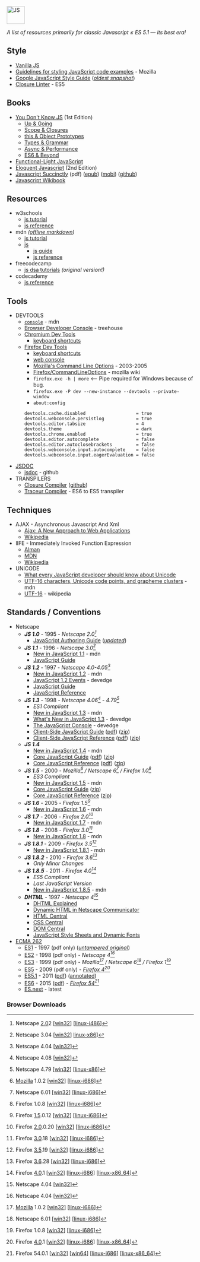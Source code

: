 <img alt="JS" src="https://github.com/user-attachments/assets/54328c3b-0d27-4494-a1db-90e9188a6159" width="48px" />

_A list of resources primarily for classic Javascript ≤ ES 5.1 — its best era!_

## Style

* [Vanilla JS](http://vanilla-js.com/)
* [Guidelines for styling JavaScript code examples](https://developer.mozilla.org/en-US/docs/MDN/Writing_guidelines/Writing_style_guide/Code_style_guide/JavaScript) - Mozilla
* [Google JavaScript Style Guide](https://google.github.io/styleguide/jsguide.html) ([_oldest snapshot_](http://web.archive.org/web/20161126025850id_/https://google.github.io/styleguide/jsguide.html))
* [Closure Linter](https://github.com/google/closure-linter) - ES5


## Books

* [You Don't Know JS](https://github.com/getify/You-Dont-Know-JS/blob/1st-ed/README.md) (1st Edition)
  - [Up & Going](https://github.com/getify/You-Dont-Know-JS/blob/1st-ed/up%20&%20going/README.md#you-dont-know-js-up--going)
  - [Scope & Closures](https://github.com/getify/You-Dont-Know-JS/blob/1st-ed/scope%20&%20closures/README.md#you-dont-know-js-scope--closures)
  - [this & Object Prototypes](https://github.com/getify/You-Dont-Know-JS/blob/1st-ed/this%20&%20object%20prototypes/README.md#you-dont-know-js-this--object-prototypes)
  - [Types & Grammar](https://github.com/getify/You-Dont-Know-JS/blob/1st-ed/types%20&%20grammar/README.md#you-dont-know-js-types--grammar)
  - [Async & Performance](https://github.com/getify/You-Dont-Know-JS/blob/1st-ed/async%20&%20performance/README.md#you-dont-know-js-async--performance)
  - [ES6 & Beyond](https://github.com/getify/You-Dont-Know-JS/blob/1st-ed/es6%20&%20beyond/README.md#you-dont-know-js-es6--beyond)
* [Functional-Light JavaScript](https://github.com/getify/Functional-Light-JS)
* [Eloquent Javascript](https://eloquentjavascript.net/2nd_edition/) (2nd Edition)
* [Javascript Succinctly](https://s3.amazonaws.com/ebooks.syncfusion.com/downloads/JavaScript_Succinctly/JavaScript_Succinctly.pdf) (pdf) ([epub](https://s3.amazonaws.com/ebooks.syncfusion.com/downloads/JavaScript_Succinctly/JavaScript_Succinctly.epub)) ([mobi](https://s3.amazonaws.com/ebooks.syncfusion.com/downloads/JavaScript_Succinctly/JavaScript_Succinctly.mobi)) ([github](https://github.com/SyncfusionSuccinctlyE-Books/JavaScript-Succinctly))
* [Javascript Wikibook](https://en.wikibooks.org/wiki/JavaScript)


## Resources

* w3schools
  - [js tutorial](https://www.w3schools.com/js/default.asp)
  - [js reference](https://www.w3schools.com/jsref/default.asp)
* mdn _([offline markdown](https://github.com/mdn/content))_
  - [js tutorial](https://developer.mozilla.org/en-US/docs/Learn_web_development/Core/Scripting)
  - [js](https://developer.mozilla.org/en-US/docs/Web/JavaScript)
    - [js guide](https://developer.mozilla.org/en-US/docs/Web/JavaScript/Guide)
    - [js reference](https://developer.mozilla.org/en-US/docs/Web/JavaScript/Reference)
* freecodecamp
  - [js dsa tutorials](https://www.freecodecamp.org/learn/javascript-algorithms-and-data-structures/) _(original version!)_
* codecademy
  - [js reference](https://www.codecademy.com/resources/docs/javascript)


## Tools

* DEVTOOLS
  - [`console`](https://developer.mozilla.org/en-US/docs/Web/API/console) - mdn
  - [Browser Developer Console](https://blog.teamtreehouse.com/mastering-developer-tools-console) - treehouse
  - [Chromium Dev Tools](https://developer.chrome.com/docs/devtools/)
    - [keyboard shortcuts](https://developer.chrome.com/docs/devtools/shortcuts/)
  - [Firefox Dev Tools](https://firefox-source-docs.mozilla.org/devtools-user/index.html)
    - [keyboard shortcuts](https://firefox-source-docs.mozilla.org/devtools-user/keyboard_shortcuts/index.html)
    - [web console](https://firefox-source-docs.mozilla.org/devtools-user/web_console/index.html)
    - [Mozilla's Command Line Options](https://www-archive.mozilla.org/docs/command-line-args.html) - 2003-2005
    - [Firefox/CommandLineOptions](https://wiki.mozilla.org/Firefox/CommandLineOptions) - mozilla wiki
    - `firefox.exe -h | more` <-- Pipe required for Windows because of bug.
    - `firefox.exe -P dev --new-instance --devtools --private-window`
    - `about:config`
    ```
    devtools.cache.disabled                   = true
    devtools.webconsole.persistlog            = true
    devtools.editor.tabsize                   = 4
    devtools.theme                            = dark
    devtools.chrome.enabled                   = true
    devtools.editor.autocomplete              = false
    devtools.editor.autoclosebrackets         = false
    devtools.webconsole.input.autocomplete    = false
    devtools.webconsole.input.eagerEvaluation = false
    ```
* [JSDOC](https://jsdoc.app/)
  - [jsdoc](https://github.com/jsdoc/jsdoc) - github
* TRANSPILERS
  - [Closure Compiler](https://developers.google.com/closure/compiler) ([github](https://github.com/google/closure-compiler))
  - [Traceur Compiler](https://github.com/google/traceur-compiler) - ES6 to ES5 transpiler


## Techniques

* AJAX - Asynchronous Javascript And Xml
  - [Ajax: A New Approach to Web Applications](http://web.archive.org/web/20170809043416id_/https://immagic.com/eLibrary/ARCHIVES/GENERAL/ADTVPATH/A050218G.pdf)
  - [Wikipedia](https://en.wikipedia.org/wiki/Ajax_(programming))
* IIFE - Immediately Invoked Function Expression
  - [Alman](https://web.archive.org/web/20101118035434id_/http://benalman.com/news/2010/11/immediately-invoked-function-expression/)
  - [MDN](https://developer.mozilla.org/en-US/docs/Glossary/IIFE)
  - [Wikipedia](https://en.wikipedia.org/wiki/Immediately_invoked_function_expression)
* UNICODE
  - [What every JavaScript developer should know about Unicode](https://dmitripavlutin.com/what-every-javascript-developer-should-know-about-unicode/)
  - [UTF-16 characters, Unicode code points, and grapheme clusters](https://developer.mozilla.org/en-US/docs/Web/JavaScript/Reference/Global_Objects/String#utf-16_characters_unicode_code_points_and_grapheme_clusters) - mdn
  - [UTF-16](https://en.wikipedia.org/wiki/UTF-16) - wikipedia


## Standards / Conventions

* Netscape
  - ___JS 1.0___ - 1995 - _Netscape 2.0[^1]_
    - [JavaScript Authoring Guide](https://web.archive.org/web/19970613234917id_/http://home.netscape.com/eng/mozilla/2.0/handbook/javascript/index.html)
([_updated_](https://minimum-viable-product.github.io/js-1.0-handbook/))
  - ___JS 1.1___ - 1996 - _Netscape 3.0[^2]_
    - [New in JavaScript 1.1](https://devdoc.net/web/developer.mozilla.org/en-US/docs/Web/JavaScript/New_in_JavaScript/1.1.html) - mdn
    - [JavaScript Guide](https://web.archive.org/web/19970614042441id_/http://home.netscape.com/eng/mozilla/3.0/handbook/javascript/index.html)
  - ___JS 1.2___ - 1997 - _Netscape 4.0-4.05[^3]_
    - [New in JavaScript 1.2](https://devdoc.net/web/developer.mozilla.org/en-US/docs/Web/JavaScript/New_in_JavaScript/1.2.html) - mdn
    - [JavaScript 1.2 Events](https://web.archive.org/web/19990417223104id_/http://developer.netscape.com/docs/technote/javascript/eventhandler/eventhandler.htm) - devedge
    - [JavaScript Guide](https://web.archive.org/web/19981206151821id_/http://developer.netscape.com/docs/manuals/communicator/jsguide4/index.htm)
    - [JavaScript Reference](https://web.archive.org/web/19990420172150id_/http://developer.netscape.com/docs/manuals/communicator/jsref/index.htm)
  - ___JS 1.3___ - 1998 - _Netscape 4.06[^4] - 4.79[^5]_
    - _ES1 Compliant_
    - [New in JavaScript 1.3](https://devdoc.net/web/developer.mozilla.org/en-US/docs/Web/JavaScript/New_in_JavaScript/1.3.html) - mdn
    - [What's New in JavaScript 1.3](https://web.archive.org/web/20000815081640id_/http://developer.netscape.com/docs/manuals/communicator/jsref/js13.html) - devedge
    - [The JavaScript Console](https://web.archive.org/web/19990225164533id_/http://developer.netscape.com/docs/technote/jsconsole.html) - devedge
    - [Client-Side JavaScript Guide](https://web.archive.org/web/19990427055335id_/http://developer.netscape.com/docs/manuals/js/client/jsguide/index.htm)
([pdf](https://web.archive.org/web/20000818004353id_/http://developer.netscape.com/docs/manuals/js/client/jsguide/ClientGuideJS13.pdf))
([zip](https://web.archive.org/web/20000818004401id_/http://developer.netscape.com/docs/manuals/js/client/jsguide/ClientGuideJS13.zip))
    - [Client-Side JavaScript Reference](https://web.archive.org/web/19990423121049id_/http://developer.netscape.com/docs/manuals/js/client/jsref/index.htm)
([pdf](https://web.archive.org/web/20000818004411id_/http://developer.netscape.com/docs/manuals/js/client/jsref/ClientReferenceJS13.pdf))
([zip](https://web.archive.org/web/20000818004419id_/http://developer.netscape.com/docs/manuals/js/client/jsref/ClientReferenceJS13.zip))
  - ___JS 1.4___
    - [New in JavaScript 1.4](https://devdoc.net/web/developer.mozilla.org/en-US/docs/Web/JavaScript/New_in_JavaScript/1.4.html) - mdn
    - [Core JavaScript Guide](https://web.archive.org/web/20000301015524id_/http://developer.netscape.com/docs/manuals/js/core/jsguide/index.htm)
([pdf](https://web.archive.org/web/20000818004517id_/http://developer.netscape.com/docs/manuals/js/core/jsguide/CoreGuideJS14.pdf))
([zip](https://web.archive.org/web/20000818004526id_/http://developer.netscape.com/docs/manuals/js/core/jsguide/CoreGuideJS14.zip))
    - [Core JavaScript Reference](https://web.archive.org/web/20000301130413id_/http://developer.netscape.com/docs/manuals/js/core/jsref/index.htm)
([pdf](https://web.archive.org/web/20000818004546id_/http://developer.netscape.com/docs/manuals/js/core/jsref/CoreReferenceJS14.pdf))
([zip](https://web.archive.org/web/20000818004552id_/http://developer.netscape.com/docs/manuals/js/core/jsref/CoreReferenceJS14.zip))
  - ___JS 1.5___ - 2000 - _Mozilla[^6] / Netscape 6[^7] / Firefox 1.0[^8]_
    - _ES3 Compliant_
    - [New in JavaScript 1.5](https://devdoc.net/web/developer.mozilla.org/en-US/docs/Web/JavaScript/New_in_JavaScript/1.5.html) - mdn
    - [Core JavaScript Guide](https://web.archive.org/web/20010204031200id_/http://developer.netscape.com/docs/manuals/js/core/jsguide15/contents.html)
([zip](https://web.archive.org/web/20030919183318id_/http://devedge.netscape.com:80/library/manuals/2000/javascript/1.5/guide/CoreGuideJS15.zip))
    - [Core JavaScript Reference](https://web.archive.org/web/20010204033300id_/http://developer.netscape.com/docs/manuals/js/core/jsref15/contents.html)
([zip](https://web.archive.org/web/20030403200417id_/http://developer.netscape.com/docs/manuals/js/core/jsref15/CoreReferenceJS15.zip))
  - ___JS 1.6___ - 2005 - _Firefox 1.5[^9]_
    - [New in JavaScript 1.6](https://devdoc.net/web/developer.mozilla.org/en-US/docs/Web/JavaScript/New_in_JavaScript/1.6.html) - mdn
  - ___JS 1.7___ - 2006 - _Firefox 2.0[^10]_
    - [New in JavaScript 1.7](https://devdoc.net/web/developer.mozilla.org/en-US/docs/Web/JavaScript/New_in_JavaScript/1.7.html) - mdn
  - ___JS 1.8___ - 2008 - _Firefox 3.0[^11]_
    - [New in JavaScript 1.8](https://devdoc.net/web/developer.mozilla.org/en-US/docs/Web/JavaScript/New_in_JavaScript/1.8.html) - mdn
  - ___JS 1.8.1___ - 2009 - _Firefox 3.5[^12]_
    - [New in JavaScript 1.8.1](https://devdoc.net/web/developer.mozilla.org/en-US/docs/Web/JavaScript/New_in_JavaScript/1.8.1.html) - mdn
  - ___JS 1.8.2___ - 2010 - _Firefox 3.6[^13]_
    - _Only Minor Changes_
  - ___JS 1.8.5___ - 2011 - _Firefox 4.0[^14]_
    - _ES5 Compliant_
    - _Last JavaScript Version_
    - [New in JavaScript 1.8.5](https://devdoc.net/web/developer.mozilla.org/en-US/docs/Web/JavaScript/New_in_JavaScript/1.8.5.html) - mdn
  - ___DHTML___ - 1997 - _Netscape 4[^3]_
    - [DHTML Explained](https://www.yourhtmlsource.com/javascript/dhtmlexplained.html)
    - [Dynamic HTML in Netscape Communicator](https://web.archive.org/web/19990423033152id_/http://developer.netscape.com/docs/manuals/communicator/dynhtml/index.htm)
    - [HTML Central](https://web.archive.org/web/20040813051149id_/http://devedge.netscape.com/central/html/)
    - [CSS Central](https://web.archive.org/web/20040926074952id_/http://devedge.netscape.com/central/css/)
    - [DOM Central](https://web.archive.org/web/20041001081429id_/http://devedge.netscape.com/central/dom/)
    - [JavaScript Style Sheets and Dynamic Fonts](https://web.archive.org/web/20030918071806id_/http://www.damsbo.com/webdev/jsss/sstoc.htm)
* [ECMA 262](https://ecma-international.org/publications-and-standards/standards/ecma-262/)
  - [ES1](https://www.ecma-international.org/wp-content/uploads/ECMA-262_1st_edition_june_1997.pdf) - 1997 (pdf only)
([_untampered original_](https://web.archive.org/web/20040716162346id_/http://developer.netscape.com/docs/javascript/e262-pdf.pdf))
  - [ES2](https://ecma-international.org/wp-content/uploads/ECMA-262_2nd_edition_august_1998.pdf) - 1998 (pdf only) - _Netscape 4[^3]_
  - [ES3](https://ecma-international.org/wp-content/uploads/ECMA-262_3rd_edition_december_1999.pdf) - 1999 (pdf only) - _Mozilla[^6] / Netscape 6[^7] / Firefox 1[^8]_
  - [ES5](https://ecma-international.org/wp-content/uploads/ECMA-262_5th_edition_december_2009.pdf) - 2009 (pdf only) -
_[Firefox 4](https://developer.mozilla.org/en-US/docs/Mozilla/Firefox/Releases/4)[^14]_
  - [ES5.1](https://262.ecma-international.org/5.1/index.html) - 2011
([pdf](https://ecma-international.org/wp-content/uploads/ECMA-262_5.1_edition_june_2011.pdf))
([annotated](https://es5.github.io/))
  - [ES6](https://262.ecma-international.org/6.0/index.html) - 2015
([pdf](https://ecma-international.org/wp-content/uploads/ECMA-262_6th_edition_june_2015.pdf)) -
_[Firefox 54](https://developer.mozilla.org/en-US/docs/Mozilla/Firefox/Releases/54)[^15]_
  - [ES.next](https://tc39.es/ecma262/multipage/) - latest


### Browser Downloads

[^1]: Netscape [2.0](https://en.wikipedia.org/wiki/Netscape_Navigator_2)2
  [[win32](https://cdn.browserarchive.org/navigator/32bit/2.02/n32e202.exe)]
  [[linux-i486](https://www.mirrorservice.org/sites/browsers.evolt.org/browsers/navigator/linuxx86/2.02/netscape-v202-export_i486-unknown-linux.tar.gz)]
[^2]: Netscape 3.04
  [[win32](https://web.archive.org/web/20020219135930id_/http://ftp.netscape.com/pub/communicator/english/3.04/windows/windows95_or_nt/navigator_gold/g32d304.exe)]
  [linux-x86](https://www.mirrorservice.org/sites/browsers.evolt.org/browsers/navigator/linuxx86/3.04/netscape-v304-export_x86-unknown-linux-elf.tar.gz)]
[^3]: Netscape 4.04
  [[win32](https://www.mirrorservice.org/sites/browsers.evolt.org/browsers/navigator/32bit/4.04/n32d404.exe)]
[^4]: Netscape 4.08
  [[win32](https://web.archive.org/web/20020527043835id_/http://ftp.netscape.com/pub/communicator/english/4.08/windows/windows95_or_nt/navigator_standalone/n32d408.exe)]
[^5]: Netscape 4.79
  [[win32](https://web.archive.org/web/20020622155649id_/http://ftp.netscape.com:80/pub/communicator/english/4.79/windows/windows95_or_nt/base_install/cb32d479.exe)]
  [[linux-x86](https://web.archive.org/web/20130422080729id_/http://aol-4.vo.llnwd.net/pub/communicator/english/4.79/unix/supported/linux22/navigator_standalone/navigator-v479-us.x86-unknown-linux2.2.tar.gz)]
[^6]: [Mozilla](https://www-archive.mozilla.org/releases/) 1.0.2
  [[win32](http://ftp.mozilla.org/pub/mozilla.org/mozilla/releases/mozilla1.0.2/mozilla-win32-1.0.2-talkback.zip)]
  [[linux-i686](http://ftp.mozilla.org/pub/mozilla.org/mozilla/releases/mozilla1.0.2/mozilla-i686-pc-linux-gnu-1.0.2.tar.gz)]
[^7]: Netscape 6.01
  [[win32](https://web.archive.org/web/20010702053004id_/http://ftp.netscape.com/pub/netscape6/english/6.01/windows/win32/sea/N6Setup.exe)]
  [[linux-i686](https://web.archive.org/web/20010720174635id_/http://ftp.netscape.com/pub/netscape6/english/6.01/unix/linux22/sea/netscape-i686-pc-linux-gnu-sea.tar.gz)]
[^8]: Firefox 1.0.8
  [[win32](https://archive.mozilla.org/pub/firefox/releases/1.0.8/win32/en-US/Firefox%20Setup%201.0.8.exe)]
  [[linux-i686](https://archive.mozilla.org/pub/firefox/releases/1.0.8/linux-i686/en-US/firefox-1.0.8.tar.gz)]
[^9]: Firefox [1.5](https://devdoc.net/web/developer.mozilla.org/en-US/docs/Mozilla/Firefox/Releases/1.5.html).0.12
  [[win32](https://archive.mozilla.org/pub/firefox/releases/1.5.0.12/win32/en-US/Firefox%20Setup%201.5.0.12.exe)]
  [[linux-i686](https://archive.mozilla.org/pub/firefox/releases/1.5.0.12/linux-i686/en-US/firefox-1.5.0.12.tar.gz)]
[^10]: Firefox [2.0](https://devdoc.net/web/developer.mozilla.org/en-US/docs/Mozilla/Firefox/Releases/2.html).0.20
  [[win32](https://archive.mozilla.org/pub/firefox/releases/2.0.0.20/win32/en-US/Firefox%20Setup%202.0.0.20.exe)]
  [[linux-i686](https://archive.mozilla.org/pub/firefox/releases/2.0.0.20/linux-i686/en-US/firefox-2.0.0.20.tar.gz)]
[^11]: Firefox [3.0](https://devdoc.net/web/developer.mozilla.org/en-US/docs/Mozilla/Firefox/Releases/3.html).18
  [[win32](https://archive.mozilla.org/pub/firefox/releases/3.0.18/win32/en-US/Firefox%20Setup%203.0.18.exe)]
  [[linux-i686](https://archive.mozilla.org/pub/firefox/releases/3.0.18/linux-i686/en-US/firefox-3.0.18.tar.bz2)]
[^12]: Firefox [3.5](https://devdoc.net/web/developer.mozilla.org/en-US/docs/Mozilla/Firefox/Releases/3.5.html).19
  [[win32](https://archive.mozilla.org/pub/firefox/releases/3.5.19/win32/en-US/Firefox%20Setup%203.5.19.exe)]
  [[linux-i686](https://archive.mozilla.org/pub/firefox/releases/3.5.19/linux-i686/en-US/firefox-3.5.19.tar.bz2)]
[^13]: Firefox [3.6](https://devdoc.net/web/developer.mozilla.org/en-US/docs/Mozilla/Firefox/Releases/3.6.html).28
  [[win32](https://archive.mozilla.org/pub/firefox/releases/3.6.28/win32/en-US/Firefox%20Setup%203.6.28.exe)]
  [[linux-i686](https://archive.mozilla.org/pub/firefox/releases/3.6.28/linux-i686/en-US/firefox-3.6.28.tar.bz2)]
[^14]: Firefox [4.0](https://devdoc.net/web/developer.mozilla.org/en-US/docs/Mozilla/Firefox/Releases/4.html).1
  [[win32](https://archive.mozilla.org/pub/firefox/releases/4.0.1/win32/en-US/Firefox%20Setup%204.0.1.exe)]
  [[linux-i686](https://archive.mozilla.org/pub/firefox/releases/4.0.1/linux-i686/en-US/firefox-4.0.1.tar.bz2)]
  [[linux-x86_64](https://archive.mozilla.org/pub/firefox/releases/4.0.1/linux-x86_64/en-US/firefox-4.0.1.tar.bz2)]
[^15]: Firefox 54.0.1
  [[win32](https://archive.mozilla.org/pub/firefox/releases/54.0.1/win32-EME-free/en-US/Firefox%20Setup%2054.0.1.exe)]
  [[win64](https://archive.mozilla.org/pub/firefox/releases/54.0.1/win64-EME-free/en-US/Firefox%20Setup%2054.0.1.exe)]
  [[linux-i686](https://archive.mozilla.org/pub/firefox/releases/54.0.1/linux-i686/en-US/firefox-54.0.1.tar.bz2)]
  [[linux-x86_64](https://archive.mozilla.org/pub/firefox/releases/54.0.1/linux-x86_64-EME-free/en-US/firefox-54.0.1.tar.bz2)]
